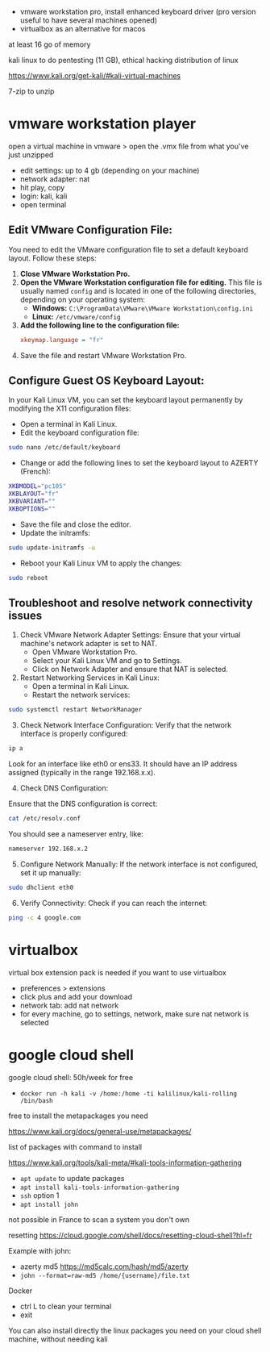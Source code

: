 - vmware workstation pro, install enhanced keyboard driver (pro version useful to have several machines opened)
- virtualbox as an alternative for macos

at least 16 go of memory

kali linux to do pentesting (11 GB), ethical hacking distribution of linux

https://www.kali.org/get-kali/#kali-virtual-machines

7-zip to unzip

# vmware workstation player

open a virtual machine in vmware > open the .vmx file from what you've just unzipped

- edit settings: up to 4 gb (depending on your machine)
- network adapter: nat
- hit play, copy
- login: kali, kali
- open terminal

## Edit VMware Configuration File:

You need to edit the VMware configuration file to set a default keyboard layout. Follow these steps:

1. **Close VMware Workstation Pro.**
2. **Open the VMware Workstation configuration file for editing.** This file is usually named `config` and is located in one of the following directories, depending on your operating system:
   - **Windows:** `C:\ProgramData\VMware\VMware Workstation\config.ini`
   - **Linux:** `/etc/vmware/config`
3. **Add the following line to the configuration file:**
   ```ini
   xkeymap.language = "fr"
   ```
4. Save the file and restart VMware Workstation Pro.

## Configure Guest OS Keyboard Layout:

In your Kali Linux VM, you can set the keyboard layout permanently by modifying the X11 configuration files:

- Open a terminal in Kali Linux.
- Edit the keyboard configuration file:

```sh
sudo nano /etc/default/keyboard
```

- Change or add the following lines to set the keyboard layout to AZERTY (French):

```sh
XKBMODEL="pc105"
XKBLAYOUT="fr"
XKBVARIANT=""
XKBOPTIONS=""
```

- Save the file and close the editor.
- Update the initramfs:

```sh
sudo update-initramfs -u
```

- Reboot your Kali Linux VM to apply the changes:

```sh
sudo reboot
```

## Troubleshoot and resolve network connectivity issues

1. Check VMware Network Adapter Settings:
   Ensure that your virtual machine's network adapter is set to NAT.
   - Open VMware Workstation Pro.
   - Select your Kali Linux VM and go to Settings.
   - Click on Network Adapter and ensure that NAT is selected.
2. Restart Networking Services in Kali Linux:
   - Open a terminal in Kali Linux.
   - Restart the network services:

```sh
sudo systemctl restart NetworkManager
```

3. Check Network Interface Configuration:
   Verify that the network interface is properly configured:

```sh
ip a
```

Look for an interface like eth0 or ens33. It should have an IP address assigned (typically in the range 192.168.x.x).

4. Check DNS Configuration:

Ensure that the DNS configuration is correct:

```sh
cat /etc/resolv.conf
```

You should see a nameserver entry, like:

```sh
nameserver 192.168.x.2
```

5. Configure Network Manually:
   If the network interface is not configured, set it up manually:

```sh
sudo dhclient eth0
```

6. Verify Connectivity:
   Check if you can reach the internet:

```sh
ping -c 4 google.com
```

# virtualbox

virtual box extension pack is needed if you want to use virtualbox

- preferences > extensions
- click plus and add your download
- network tab: add nat network
- for every machine, go to settings, network, make sure nat network is selected

# google cloud shell

google cloud shell: 50h/week for free

- `docker run -h kali -v /home:/home -ti kalilinux/kali-rolling /bin/bash`

free to install the metapackages you need

https://www.kali.org/docs/general-use/metapackages/

list of packages with command to install

https://www.kali.org/tools/kali-meta/#kali-tools-information-gathering

- `apt update` to update packages
- `apt install kali-tools-information-gathering`
- `ssh` option 1
- `apt install john`

not possible in France to scan a system you don't own

resetting https://cloud.google.com/shell/docs/resetting-cloud-shell?hl=fr

Example with john:

- azerty md5 https://md5calc.com/hash/md5/azerty
- `john --format=raw-md5 /home/{username}/file.txt`

Docker

- ctrl L to clean your terminal
- exit

You can also install directly the linux packages you need on your cloud shell machine, without needing kali
